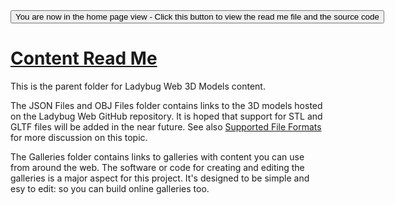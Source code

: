 <span style=display:none; >
[You are now in a GitHub source code view - click this link to view the home page]
( http://ladybug-analysis-tools.github.io/3d-models/content/gallery/ "View file as a web page." ) </span>
<input type=button onclick=window.location.href='https://github.com/ladybug-analysis-tools/3d-models/tree/gh-pages/content/'; 
value='You are now in the home page view - Click this button to view the read me file and the source code' >

[Content Read Me]( index.html )
===

This is the parent folder for Ladybug Web 3D Models content.

The JSON Files and OBJ Files folder contains links to the 3D models hosted on the Ladybug Web GitHub repository.
It is hoped that support for STL and GLTF files will be added in the near future.
See also [Supported File Formats]( http://ladybug-analysis-tools.github.io/3d-models/#supported-file-formats.md ) for more discussion on this topic. 

The Galleries folder contains links to galleries with content you can use from around the web.
The software or code for creating and editing the galleries is a major aspect for this project.
It's designed to be simple and esy to edit: so you can build online galleries too.


 
